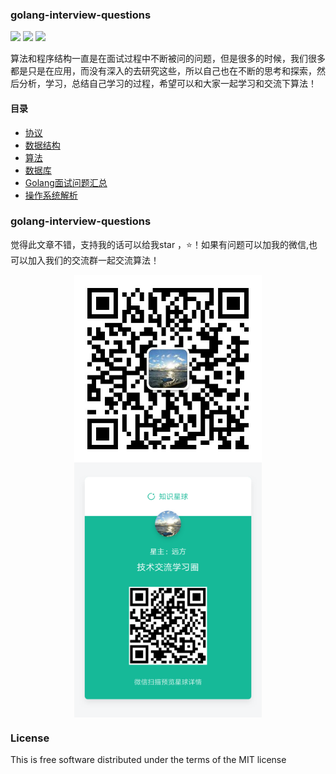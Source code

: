 ### golang-interview-questions
<p align='left'>
<img src="https://img.shields.io/badge/build-passing-brightgreen.svg">
<a href="https://twitter.com/perfactsen"><img src="https://img.shields.io/badge/twitter-keke-green.svg?style=flat&colorA=009df2"></a>
<a href="https://www.zhihu.com/people/sencoed.com/activities"><img src="https://img.shields.io/badge/%E7%9F%A5%E4%B9%8E-keke-green.svg?style=flat&colorA=009df2"></a>
</p>

算法和程序结构一直是在面试过程中不断被问的问题，但是很多的时候，我们很多都是只是在应用，而没有深入的去研究这些，所以自己也在不断的思考和探索，然后分析，学习，总结自己学习的过程，希望可以和大家一起学习和交流下算法！

#### 目录
* [协议](https://github.com/KeKe-Li/golang-interview-questions/blob/master/src/chapter01/golang.01.md)
* [数据结构](https://github.com/KeKe-Li/golang-interview-questions/blob/master/src/chapter02/golang.01.md)
* [算法](https://github.com/KeKe-Li/golang-interview-questions/blob/master/src/chapter03/golang.01.md)
* [数据库](https://github.com/KeKe-Li/golang-interview-questions/blob/master/src/chapter04/golang.01.md)
* [Golang面试问题汇总](https://github.com/KeKe-Li/golang-interview-questions/blob/master/src/chapter05/golang.01.md)
* [操作系统解析](https://github.com/KeKe-Li/golang-interview-questions/blob/master/src/chapter06/golang.01.md)

### golang-interview-questions

觉得此文章不错，支持我的话可以给我star ，:star:！如果有问题可以加我的微信,也可以加入我们的交流群一起交流算法！
<p align="center">
<img width="300" align="center" src="https://github.com/KeKe-Li/micro-Services-Tutorial/blob/master/src/images/12.jpg" />
<img width="300" align="center" src="https://github.com/KeKe-Li/micro-Services-Tutorial/blob/master/src/images/13.jpg" />
</p>

### License
This is free software distributed under the terms of the MIT license

